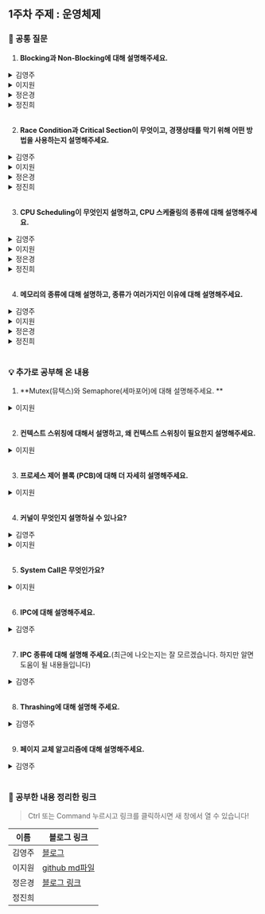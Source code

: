 ## 1주차 주제 : 운영체제

### 🎨 공통 질문 

1. **Blocking과 Non-Blocking에 대해 설명해주세요.**

<details>
  <summary>김영주</summary>
  
  > **Blocking**이란 <u>요청한 작업을 마칠 때까지 계속 대기를 시키는 방식</u>입니다. 작업이 끝날 때 return을 하며, 다른 Thread는 return을 받을 때까지 대기해야합니다.

  > **Non-Blocking**이란 <u>요청한 작업을 마치지 못하는 상황에서 다른 Thread가 return하여 여러 개의 Thread가 IO 처리를 할 수 있습니다.</u>

</details>

<details>
  <summary>이지원</summary>
  
  다른 요청의 작업을 처리하기 위해 현재 작업을 block(차단, 대기)하냐 안하냐의 유무를 나타내는 프로세스의 실행 방식입니다.

  다시 말해 블로킹, 논블로킹은 제어권 여부의 차이로, 이때 제어권이란 함수의 코드나 프로세스의 실행 흐름을 제어할 수 있는 권리 같은 것입니다.

  **Blocking**은 A 함수가 B 함수를 호출할 때, B 함수가 자신의 작업이 종료되기 전까지 A 함수에게 제어권을 돌려주지 않는 것입니다. 따라서 B 함수가 종료될 때까지 A 함수는 다른 일을 수행할 수 없습니다.

  **Non-Blocking**은 A 함수가 B 함수를 호출할 때, 제어권은 A 함수가 그대로 가지고 있는 것입니다. A 함수는 계속 제어권을 가지고 있기 때문에 B 함수를 호출한 이후에도 다른 일을 수행할 수 있습니다.

  ### ➕ 동기/비동기와 Blocking/Non-Blocking의 차이는?

  - 동기/비동기는 요청한 작업에 대해 완료 여부를 신경 써서 작업을 순차적으로 수행할지 아닌지에 대한 관점입니다.

  - 블로킹/논블로킹은 현재 작업이 block(차단, 대기) 되느냐 아니냐에 따라 다른 작업을 수행할 수 있는지에 대한 관점입니다.
</details>

<details>
  <summary>정은경</summary>

  > 블로킹은 동기의 개념에서 만들어진 상태로 제어권을 본인이 호출한 함수에게 넘겨주는 방식이다. 
  > 논블로킹은 비동기의 개념에서 만들어진 상태로 제어권을 본인이 계속 가지고 있는 방식이다.

예를 들어, A함수가 B함수를 호출했을 때, 블로킹 방식에서는 A함수는 제어권을 넘겨줬기 때문에 동작을 멈추지만, 논블로킹 방식에서는 A함수는 제어권을 계속 갖고 있기 때문에 B함수 호출 이후에도 본인의 코드를 계속 수행할 수 있다.
</details>

<details>
  <summary>정진희</summary>
  <!-- 내용 -->
</details>

</br>

2. **Race Condition과 Critical Section이 무엇이고, 경쟁상태를 막기 위해 어떤 방법을 사용하는지 설명해주세요.**

<details>
  <summary>김영주</summary>

 > **Race Condition(경쟁상태)**이란 <u>공유 자원에 대해 여러 프로세스가 동시에 접근할 때, 결과값에 영향을 줄 수 있는 상태</u>입니다.

 > **Critical Section(임계구역)**이란 <u>둘 이상의 스레드가 동시에 실행되는 경우 생길 수 있는 경쟁 조건을 발생시킬 수 있는 코드블록</u>입니다.

 > 경쟁 상태를 막기 위한 방법은 **상호 배제, 한정 대기, 진행의 융통성** 이 3가지 조건을 만족시켜서 해결합니다.
</details>

<details>
  <summary>이지원</summary>

  Race Condition은 경쟁상태로, 두 개 이상의 쓰레드가 공유자원에 대해 접근하려고 서로 경쟁하는 것을 의미합니다.

  Critical Section은 임계영역으로, 프로세스 간에 공유 자원에 접근하는 데 있어 문제가 발생하지 않도록 한번에 하나의 프로세스만 접근할 수 있도록 보장해줘야 하는 영역을 의미합니다.

  경쟁상태를 막기 위한 방법에는 크게 뮤텍스(Mutex)와 세마포어(Semaphore)가 있는데, 이들은 상호 배제, 한정 대기, 진행 조건을 만족시키며 경쟁 상태를 해결합니다.
</details>

<details>
  <summary>정은경</summary>

  > Race Condition은 경쟁상태로 여러 프로세스나 스레드가 동기화 메커니즘 없이 자원에 접근하려는 상황을 의미한다.
  
  > Critical Section은 임계구역을 의미합니다. 임계구역은 하나의 스레드 혹은 프로세스만 접근 가능하기에 세마포어, 뮤텍스와 같은 메커니즘을 사용합니다.

 **이러한 경쟁상태를 막기 위해서는 상호배제(뮤텍스), 진행, 유한대기 세 가지를 모두 충족시켜 임계구역 문제를 해결해야 합니다.**

</details>

<details>
  <summary>정진희</summary>
  <!-- 내용 -->
</details>

</br>

3. **CPU Scheduling이 무엇인지 설명하고, CPU 스케줄링의 종류에 대해 설명해주세요.**

<details>
  <summary>김영주</summary>
  
  > **CPU 스케줄링**이란 **CPU를 잘 사용하기 위해 프로세스를 잘 배정하는 알고리즘**입니다. 즉 오버헤드를 낮추고 기아 현상을 낮추려고 하는 알고리즘입니다.

  > CPU 스케줄링에는 선점과 비선점 스케줄링이 있습니다.

  > **선점 스케줄링**이란 **OS가 CPU의 사용권을 선점할 수 있는 경우에 강제로 회수하는 것**입니다. 종류로는 <u>우선순위 스케줄링, Round Robin, 다단계 큐, Multilevel-Feedback Queue</u>가 있습니다.

  > **비선점 스케줄링**이란 **프로세스 종료 또는 I/O 등의 이벤트가 있을떄까지 실행을 보장**합니다. 종류로는 <u>FCFS, SJF, HRN</u>이 있습니다.
</details>

<details>
  <summary>이지원</summary>

  CPU Scheduling이란 Ready 상태의 프로세스 중 어떤 프로세스에게 CPU 할당할지 결정하는 것을 의미합니다.

  CPU 스케줄링은 크게 선점 스케줄링과 비선점 스케줄링으로 나눌 수 있습니다.

  **선점 스케줄링**은 하나의 프로세스가 CPU를 차지하고 있을 때, 우선순위가 높은 다른 프로세스가 현재 프로세스를 중단시키고 CPU를 점유하는 스케줄링 방식을 의미하고, **비선점 스케줄링**은 이미 할당된 CPU를 다른 프로세스가 강제로 빼앗아 사용할 수 없는 스케줄링 기법을 의미합니다.
</details>

<details>
  <summary>정은경</summary>

  > CPU 스케줄링은 OS가 Ready Queue에 있는 프로세스 중, 다음 번에 CPU에 할당할 프로세스를 선택하는 알고리즘입니다.

  > CPU 스케줄링에는 비선점형과 선점형이 존재합니다. **비선점** 방식은 특정 프로세스가 실행 중이면 끝나기 전까지 절대로 다르 프로세스에서 CPU를 뺏기지 않는 방식을 의미하고, **선점** 방식은 특정 프로세스가 실행 중이더라도 CPU 할당을 뺏어 다른 프로세스에 부여할 수 있는 방식을 의미합니다.
</details>

<details>
  <summary>정진희</summary>
  <!-- 내용 -->
</details>

</br>

4. **메모리의 종류에 대해 설명하고, 종류가 여러가지인 이유에 대해 설명해주세요.**

<details>
  <summary>김영주</summary>
  
  > 메모리는 **CPU에 가까운 순서**대로 <u>레지스터, 캐시, 주기억장치, 보조기억장치가</u>있습니다.

  > 종류가 여러가지인 이유는 **접근 속도에 따른 차이를 두기 위해서**입니다.
</details>

<details>
  <summary>이지원</summary>
  
  CPU에 가까운 순서대로 레지스터, 캐시, 주기억장치, 보조기억장치가 있습니다.

  물리적 메모리의 종류가 많은 이유는, 접근 속도에 따른 차이를 두기 위해서입니다.
</details>

<details>
  <summary>정은경</summary>

  > 메모리의 종류에는 레지스터, 캐시, 메모리(주기억장치), 하드디스크(보조기억장치)가 있습니다.

  메모리를 여러 종류로 나눠 사용하는 이유는 병목 현상을 해소하기 위함입니다.
  병목현상이란 필요한 데이터를 메모리에서 가져와 CPU에서 활용해야 하는데, CPU의 속도에 비해 데이터를 읽어오는 속도가 상대적으로 매우 느린 현상입니다.
  더불어 중간중간 메모리를 추가로 두어 메모리를 미리 올려놓고 빠르게 읽어오기 위함입니다.
</details>

<details>
  <summary>정진희</summary>
  <!-- 내용 -->
</details>

</br>

### 💡 추가로 공부해 온 내용

1. **Mutex(뮤텍스)와 Semaphore(세마포어)에 대해 설명해주세요.
**

<details>
  <summary>이지원</summary>
  
  뮤텍스와 세마포어를 사용해 임계영역에서의 경쟁상태를 제거할 수 있습니다.

  **뮤텍스**는 공유 자원에 오직 1개의 쓰레드(또는 프로세스)만 접근 가능하고, **세마포어**는 동시에 접근 가능한 쓰레드의 개수를 지정할 수 있어서, 세마포어 변수만큼의 쓰레드(또는 프로세스)가 접근 가능합니다.

  이때, 0과 1의 값만 갖는 세마포어는 이진 세마포어(binary semaphore)로 뮤텍스와 같고, 도메인 제한이 없는 세마포어는 카운팅 세마포어(counting semaphore)라고 합니다.
</details>

</br>

2. **컨텍스트 스위칭에 대해서 설명하고, 왜 컨텍스트 스위칭이 필요한지 설명해주세요.**

<details>
  <summary>이지원</summary>
  
  Context Switching은 멀티 프로세스 환경에서 현재 진행중인 Task(프로세스 혹은 쓰레드)의 상태를 PCB에 저장하고, 다음에 진행할 Task의 상태 값으로 교체하는 작업을 의미합니다.

  이때 Context란, CPU가 해당 프로세스를 실행하기 위한 해당 프로세스의 정보들을 의미합니다.

  컨텍스트 스위칭이 필요한 이유는 여러 프로세스/스레드를 동시에 실행시키기 위해서입니다. 만약 작업이 실행되고 Blocking 된다면, CPU는 아무런 일을 하지 않고 오랜 기간동안 쉬게 되는데, 컨텍스트 스위칭을 통해 다른 프로세스나 쓰레드의 작업으로 전환한다면 CPU의 사용률을 높일 수 있기 때문입니다.
</details>

</br>

3. **프로세스 제어 블록 (PCB)에 대해 더 자세히 설명해주세요.**

<details>
  <summary>이지원</summary>
  
  프로세스 제어 블록(PCB)은 프로세스를 관리하기 위한 정보를 포함하는 OS 커널의 자료 구조로, 프로세스 상태 관리와 문맥교환(Context Switching)을 위해 필요합니다.
</details>

</br>

4. **커널이 무엇인지 설명하실 수 있나요?**

<details>
  <summary>김영주</summary>
 
  > **커널**이란 **운영체제의 핵심적인 부분**으로, 다른 모든 부분에 여러 기본적인 서비스를 제공해주는 것입니다.
</details>
<details>
  <summary>이지원</summary>
  
  커널은 운영체제 중 항상 메모리에 올라가 있는 운영체제의 핵심 부분으로, 하드웨어와 응용 프로그램 사이에서 인터페이스를 제공하는 역할을 합니다.

  커널은 항상 컴퓨터 자원들을 바라만 보고 있기에 사용자와의 상호작용은 지원하지 않습니다. 따라서 사용자와의 직접적인 상호작용을 위해 쉘(Shell)이라는 명령어 해석기같은 프로그램을 제공합니다.

  커널 구성요소들이 존재하는 공간이 Kernel Space이고, Kernel Space 위에는 사용자로 여겨지는 User Space가 있으며 여기에는 Task, Process들이 존재합니다. User Space와 Kernel Space 사이에는 보이지 않지만 System Call Interface 존재하는데요, User Space의 Task 또는 Process들이 커널이 관리하는 자원에 접근해야 할 필요가 있을 때 System Call Interface를 통해 Kernel Space의 자원관리자에게 요청이 전달됩니다. 따라서 커널은 사용자가 System Call을 통해 컴퓨터 자원을 사용할 수 있게 해주는 자원 관리자라고 할 수 있습니다.
</details>

</br>

5. **System Call은 무엇인가요?**

<details>
  <summary>이지원</summary>
  
  System Call은 사용자나 응용프로그램이 커널에서 제공하는 기능을 사용하기 위한 인터페이스를 의미합니다.

  운영체제는 커널이 제공하는 서비스를 '시스템 콜'을 사용해야만 사용할 수 있도록 제한함으로써 컴퓨터 자원을 보호하면서 사용자나 응용프로그램에게 서비스를 제공할 수 있습니다.
</details>

</br>

6. **IPC에 대해 설명해주세요.**

<details>
  <summary>김영주</summary>
 
  > **IPC(Inter Process Communication)**란 <u>프로세스는 독립적으로 실행되고, 프로세스 간 통신을 할 때 이를 가능하도록 해주는 통신</u>입니다.
</details>

</br>

7. **IPC 종류에 대해 설명해 주세요.**(최근에 나오는지는 잘 모르겠습니다. 하지만 알면 도움이 될 내용들입니다)

<details>
  <summary>김영주</summary>
 
 > **익명 PIPE**란 파이프는 **두 개의 프로세스를 연결하여 하나의 프로세스는 데이터를 쓰고, 다른 하나는 읽습니다.** 한쪽 방향 통신만 가능하기에 <u>반이중 통신</u>이라고 부릅니다. 양쪽으로 송/수신 시 2개의 파이프를 생성해야 합니다.

 > **Named PIPE**란 **전혀 모르는 상태의 프로세스들 사이에 통신을 합니다.** <u>부모 프로세스와 무관한 다른 프로세스도 통신이 가능합니다.</u>
</details>

</br>

8. **Thrashing에 대해 설명해 주세요.**

<details>
  <summary>김영주</summary>
 
  > **스레싱**이란 **메모리에 페이지 부재율이 높은 것**입니다. 그에 따라 <u>심각한 성능 저하를 초래</u>합니다.

  > **페이지 부재**란 <u>프로세스가 페이지를 요청했을 때 해당 페이지가 메모리에 없는 상황</u>을 말합니다.
</details>

</br>

9. **페이지 교체 알고리즘에 대해 설명해주세요.**

<details>
  <summary>김영주</summary>
  
 > **페이지 교체 알고리즘**이란 **페이지 부재가 발생할시 새 페이지를 할당할 때, 현재 할당된 페이지 중 어떤 것을 교체할지 결정하는 알고리즘**입니다.

  > 종류로는 <u>FIFO, OPT, LRU 알고리즘</u>이 있습니다.
</details>

</br>

### 💫 공부한 내용 정리한 링크
> Ctrl 또는 Command 누르시고 링크를 클릭하시면 새 창에서 열 수 있습니다!

| 이름 | 블로그 링크 |
|------|--------------|
|김영주|<a href="https://kimeyou.tistory.com/126" target="_blank">블로그</a>|
|이지원|<a href="OS_jiwon_1101.md" target="_blank">github md파일</a>|
|정은경|<a href="https://velog.io/@jeg1124/series/%EC%9A%B4%EC%98%81%EC%B2%B4%EC%A0%9C" target="_blank">블로그 링크</a>|
|정진희||
